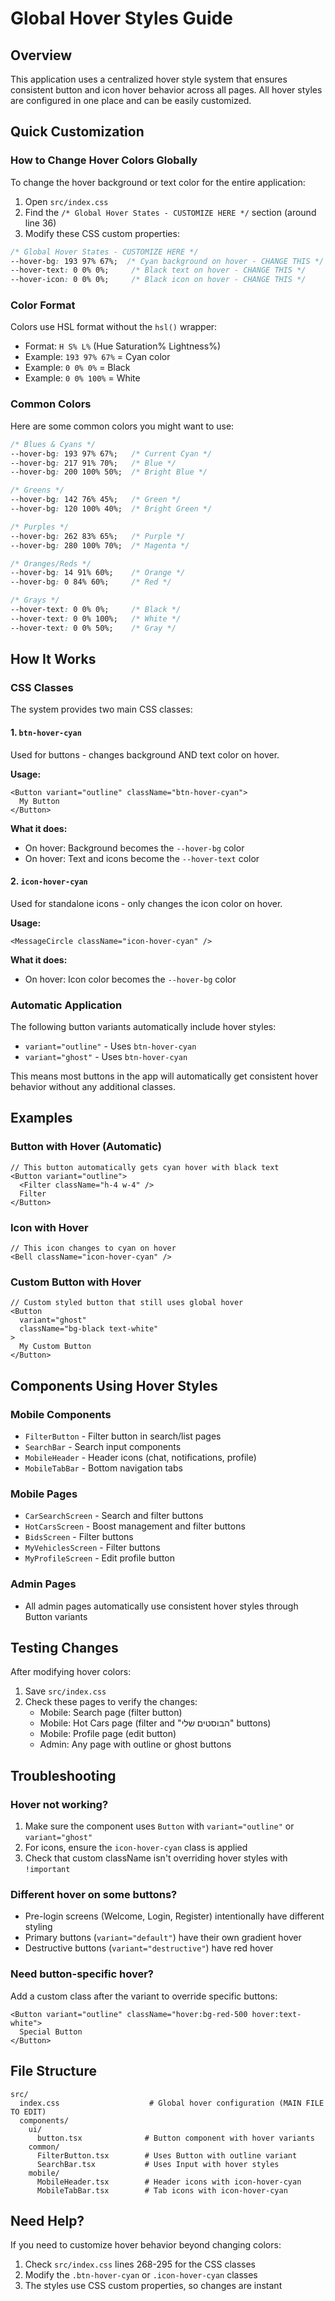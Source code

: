 # Global Hover Styles Guide

## Overview
This application uses a centralized hover style system that ensures consistent button and icon hover behavior across all pages. All hover styles are configured in one place and can be easily customized.

## Quick Customization

### How to Change Hover Colors Globally

To change the hover background or text color for the entire application:

1. Open `src/index.css`
2. Find the `/* Global Hover States - CUSTOMIZE HERE */` section (around line 36)
3. Modify these CSS custom properties:

```css
/* Global Hover States - CUSTOMIZE HERE */
--hover-bg: 193 97% 67%;  /* Cyan background on hover - CHANGE THIS */
--hover-text: 0 0% 0%;     /* Black text on hover - CHANGE THIS */
--hover-icon: 0 0% 0%;     /* Black icon on hover - CHANGE THIS */
```

### Color Format
Colors use HSL format without the `hsl()` wrapper:
- Format: `H S% L%` (Hue Saturation% Lightness%)
- Example: `193 97% 67%` = Cyan color
- Example: `0 0% 0%` = Black
- Example: `0 0% 100%` = White

### Common Colors
Here are some common colors you might want to use:

```css
/* Blues & Cyans */
--hover-bg: 193 97% 67%;   /* Current Cyan */
--hover-bg: 217 91% 70%;   /* Blue */
--hover-bg: 200 100% 50%;  /* Bright Blue */

/* Greens */
--hover-bg: 142 76% 45%;   /* Green */
--hover-bg: 120 100% 40%;  /* Bright Green */

/* Purples */
--hover-bg: 262 83% 65%;   /* Purple */
--hover-bg: 280 100% 70%;  /* Magenta */

/* Oranges/Reds */
--hover-bg: 14 91% 60%;    /* Orange */
--hover-bg: 0 84% 60%;     /* Red */

/* Grays */
--hover-text: 0 0% 0%;     /* Black */
--hover-text: 0 0% 100%;   /* White */
--hover-text: 0 0% 50%;    /* Gray */
```

## How It Works

### CSS Classes

The system provides two main CSS classes:

#### 1. `btn-hover-cyan`
Used for buttons - changes background AND text color on hover.

**Usage:**
```tsx
<Button variant="outline" className="btn-hover-cyan">
  My Button
</Button>
```

**What it does:**
- On hover: Background becomes the `--hover-bg` color
- On hover: Text and icons become the `--hover-text` color

#### 2. `icon-hover-cyan`
Used for standalone icons - only changes the icon color on hover.

**Usage:**
```tsx
<MessageCircle className="icon-hover-cyan" />
```

**What it does:**
- On hover: Icon color becomes the `--hover-bg` color

### Automatic Application

The following button variants automatically include hover styles:
- `variant="outline"` - Uses `btn-hover-cyan`
- `variant="ghost"` - Uses `btn-hover-cyan`

This means most buttons in the app will automatically get consistent hover behavior without any additional classes.

## Examples

### Button with Hover (Automatic)
```tsx
// This button automatically gets cyan hover with black text
<Button variant="outline">
  <Filter className="h-4 w-4" />
  Filter
</Button>
```

### Icon with Hover
```tsx
// This icon changes to cyan on hover
<Bell className="icon-hover-cyan" />
```

### Custom Button with Hover
```tsx
// Custom styled button that still uses global hover
<Button 
  variant="ghost"
  className="bg-black text-white"
>
  My Custom Button
</Button>
```

## Components Using Hover Styles

### Mobile Components
- `FilterButton` - Filter button in search/list pages
- `SearchBar` - Search input components
- `MobileHeader` - Header icons (chat, notifications, profile)
- `MobileTabBar` - Bottom navigation tabs

### Mobile Pages
- `CarSearchScreen` - Search and filter buttons
- `HotCarsScreen` - Boost management and filter buttons
- `BidsScreen` - Filter buttons
- `MyVehiclesScreen` - Filter buttons
- `MyProfileScreen` - Edit profile button

### Admin Pages
- All admin pages automatically use consistent hover styles through Button variants

## Testing Changes

After modifying hover colors:

1. Save `src/index.css`
2. Check these pages to verify the changes:
   - Mobile: Search page (filter button)
   - Mobile: Hot Cars page (filter and "הבוסטים שלי" buttons)
   - Mobile: Profile page (edit button)
   - Admin: Any page with outline or ghost buttons

## Troubleshooting

### Hover not working?
1. Make sure the component uses `Button` with `variant="outline"` or `variant="ghost"`
2. For icons, ensure the `icon-hover-cyan` class is applied
3. Check that custom className isn't overriding hover styles with `!important`

### Different hover on some buttons?
- Pre-login screens (Welcome, Login, Register) intentionally have different styling
- Primary buttons (`variant="default"`) have their own gradient hover
- Destructive buttons (`variant="destructive"`) have red hover

### Need button-specific hover?
Add a custom class after the variant to override specific buttons:
```tsx
<Button variant="outline" className="hover:bg-red-500 hover:text-white">
  Special Button
</Button>
```

## File Structure

```
src/
  index.css                    # Global hover configuration (MAIN FILE TO EDIT)
  components/
    ui/
      button.tsx              # Button component with hover variants
    common/
      FilterButton.tsx        # Uses Button with outline variant
      SearchBar.tsx           # Uses Input with hover styles
    mobile/
      MobileHeader.tsx        # Header icons with icon-hover-cyan
      MobileTabBar.tsx        # Tab icons with icon-hover-cyan
```

## Need Help?

If you need to customize hover behavior beyond changing colors:
1. Check `src/index.css` lines 268-295 for the CSS classes
2. Modify the `.btn-hover-cyan` or `.icon-hover-cyan` classes
3. The styles use CSS custom properties, so changes are instant
